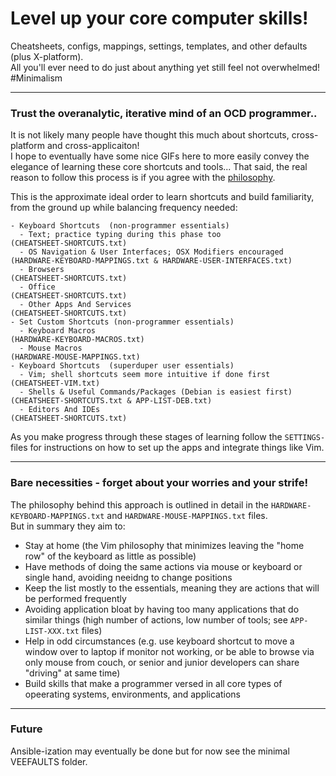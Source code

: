 # Level up your core computer skills!

Cheatsheets, configs, mappings, settings, templates, and other defaults (plus X-platform).  
All you'll ever need to do just about anything yet still feel not overwhelmed! #Minimalism

---

### Trust the overanalytic, iterative mind of an OCD programmer..

It is not likely many people have thought this much about shortcuts, cross-platform and cross-applicaiton!  
I hope to eventually have some nice GIFs here to more easily convey the elegance of learning these core shortcuts and tools...
That said, the real reason to follow this process is if you agree with the [philosophy](#bare-necessities---forget-about-your-worries--your-strife).  

This is the approximate ideal order to learn shortcuts and build familiarity, from the ground up while balancing frequency needed:
```
- Keyboard Shortcuts  (non-programmer essentials)
  - Text; practice typing during this phase too                   (CHEATSHEET-SHORTCUTS.txt)  
  - OS Navigation & User Interfaces; OSX Modifiers encouraged     (HARDWARE-KEYBOARD-MAPPINGS.txt & HARDWARE-USER-INTERFACES.txt)
  - Browsers                                                      (CHEATSHEET-SHORTCUTS.txt)
  - Office                                                        (CHEATSHEET-SHORTCUTS.txt)
  - Other Apps And Services                                       (CHEATSHEET-SHORTCUTS.txt)
- Set Custom Shortcuts (non-programmer essentials)
  - Keyboard Macros                                               (HARDWARE-KEYBOARD-MACROS.txt)
  - Mouse Macros                                                  (HARDWARE-MOUSE-MAPPINGS.txt)
- Keyboard Shortcuts  (superduper user essentials)
  - Vim; shell shortcuts seem more intuitive if done first        (CHEATSHEET-VIM.txt)
  - Shells & Useful Commands/Packages (Debian is easiest first)   (CHEATSHEET-SHORTCUTS.txt & APP-LIST-DEB.txt)
  - Editors And IDEs                                              (CHEATSHEET-SHORTCUTS.txt)
```
As you make progress through these stages of learning follow the `SETTINGS-` files for instructions on how to set up the apps and integrate things like Vim.

---

### Bare necessities - forget about your worries and your strife!

The philosophy behind this approach is outlined in detail in the `HARDWARE-KEYBOARD-MAPPINGS.txt` and `HARDWARE-MOUSE-MAPPINGS.txt` files.  
But in summary they aim to:
- Stay at home (the Vim philosophy that minimizes leaving the "home row" of the keyboard as little as possible)
- Have methods of doing the same actions via mouse or keyboard or single hand, avoiding neeidng to change positions
- Keep the list mostly to the essentials, meaning they are actions that will be performed frequently
- Avoiding application bloat by having too many applications that do similar things (high number of actions, low number of tools; see `APP-LIST-XXX.txt` files)
- Help in odd circumstances (e.g. use keyboard shortcut to move a window over to laptop if monitor not working, or be able to browse via only mouse from couch, or senior and junior developers can share "driving" at same time)
- Build skills that make a programmer versed in all core types of opeerating systems, environments, and applications

---

### Future

Ansible-ization may eventually be done but for now see the minimal VEEFAULTS folder.
